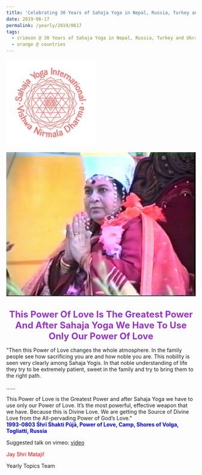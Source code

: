 ```yaml
---
title: 'Celebrating 30 Years of Sahaja Yoga in Nepal, Russia, Turkey and Ukraine, Post 14'
date: 2019-06-17
permalink: /yearly/2019/0617
tags:
  - crimson @ 30 Years of Sahaja Yoga in Nepal, Russia, Turkey and Ukraine
  - orange @ countries
---
```


![PICTURE 9](/images/image9.png)

<div style="text-align: center"><img src="/images/image11.png" /></div>

<br>
<p style="color:DarkOrchid; text-align:center">
<font size="+2"><b>This Power Of Love Is The Greatest Power And After Sahaja Yoga We Have To Use Only Our Power Of Love</b><br></font>
</p>

<p>
"Then this Power of Love changes the whole atmosphere. In the family people see how sacrificing you are and how noble you are. This nobility is seen very clearly among Sahaja Yogis. In that noble understanding of life they try to be extremely patient, sweet in the family and try to bring them to the right path.<br>

......<br>

This Power of Love is the Greatest Power and after Sahaja Yoga we have to use only our Power of Love. It’s the most powerful, effective weapon that we have. Because this is Divine Love. We are getting the Source of Divine Love from the All-pervading Power of God’s Love."<br>
<font color="blue"><b>1993-0803 Śhrī Śhakti Pūjā, Power of Love, Camp, Shores of Volga, Togliatti, Russia</b></font><br>
</p>

Suggested talk on vimeo: <a href="https://vimeo.com/88506726"> video</a>

<p style="color:red;">Jay Shri Mataji!<br></p>

Yearly Topics Team